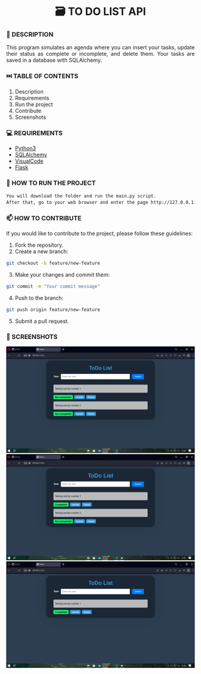 <h1 align="center">🗃️ TO DO LIST API</h1>

### 📝 DESCRIPTION

<p align="justify">This program simulates an agenda where you can insert your tasks, update their status as complete or incomplete, and delete them. Your tasks are saved in a database with SQLAlchemy.


### ⏭️ TABLE OF CONTENTS
1. Description
2. Requirements
3. Run the project
4. Contribute
5. Screenshots

### 💻 REQUIREMENTS
- [Python3](https://docs.python.org/3/)
- [SQLAlchemy](https://www.sqlalchemy.org/library.html)
- [VisualCode](https://code.visualstudio.com/docs)
- [Flask](https://flask.palletsprojects.com/en/3.0.x/)

### 🚀 HOW TO RUN THE PROJECT
```bash
You will download the folder and run the main.py script.
After that, go to your web browser and enter the page http://127.0.0.1:5000
```


### 📫 HOW TO CONTRIBUTE
If you would like to contribute to the project, please follow these guidelines:
1. Fork the repository.
2. Create a new branch:
``` bash 
git checkout -b feature/new-feature
```
3. Make your changes and commit them:
``` bash
git commit -m "Your commit message"
```
4. Push to the branch:
``` bash
git push origin feature/new-feature
```
5. Submit a pull request.

### 📸 SCREENSHOTS
<img alt="adding activity" src="/images/adding_actv.png">
<img alt="completing activity" src="/images/complete_activity.png">
<img alt="deleting activity" src="/images/deleting_activity.png">

